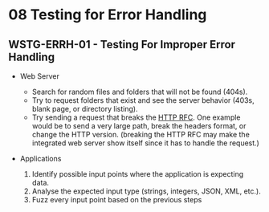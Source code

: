 # 08 Testing for Error Handling

## WSTG-ERRH-01 - Testing For Improper Error Handling
* Web Server
  - Search for random files and folders that will not be found (404s).
  - Try to request folders that exist and see the server behavior (403s, blank page, or directory listing).
  - Try sending a request that breaks the [HTTP RFC](https://datatracker.ietf.org/doc/html/rfc7231). One example would be to send a very large path, break the headers format, or change the HTTP version. (breaking the HTTP RFC may make the integrated web server show itself since it has to handle the request.)

* Applications
  1. Identify possible input points where the application is expecting data.
  2. Analyse the expected input type (strings, integers, JSON, XML, etc.).
  3. Fuzz every input point based on the previous steps
